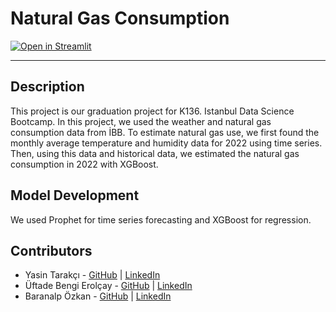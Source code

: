 # Natural Gas Consumption

[![Open in Streamlit](https://static.streamlit.io/badges/streamlit_badge_black_white.svg)](https://ysntrkc-natural-gas-consumption-00-main-page--cngqbm.streamlitapp.com/)

---
## Description
This project is our graduation project for K136. Istanbul Data Science Bootcamp. In this project, we used the weather and natural gas consumption data from İBB. To estimate natural gas use, we first found the monthly average temperature and humidity data for 2022 using time series. Then, using this data and historical data, we estimated the natural gas consumption in 2022 with XGBoost.

## Model Development
We used Prophet for time series forecasting and XGBoost for regression.

## Contributors
- Yasin Tarakçı - [GitHub](https://github.com/ysntrkc) | [LinkedIn](https://www.linkedin.com/in/yasintarakci)
- Üftade Bengi Erolçay - [GitHub](https://github.com/uftadeerolcay) | [LinkedIn](https://www.linkedin.com/in/uftade-bengi-erolcay)
- Baranalp Özkan - [GitHub](https://github.com/baranalpozkan) | [LinkedIn](https://www.linkedin.com/in/baranalpozkan/)
